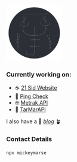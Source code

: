 <img src="./s.png" alt="a digital hand drawn sigil" style="width:150px;height:150px;text-align:left;">

### Currently working on:
- ☕ [21 Sid Website](https://github.com/mickeymarse/21-sid-website)
- 🎤 [Ping Check](https://github.com/mickeymarse/ping-check)
- 🤓 [Metrak API](https://github.com/mickeymarse/metrak-api)
- 🎴 [TarMarAPI](https://github.com/mickeymarse/tarmarapi)

I also have a 🌳 [_blog_](https://www.mickeymarse.dev/blog) 🪴

### Contact Details

<code style="max-width:10px;">npx mickeymarse</code>
